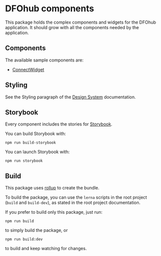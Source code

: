 # DFOhub components

This package holds the complex components and widgets for the DFOhub application.
It should grow with all the components needed by the application.


## Components

The available sample components are:

- [ConnectWidget](./src/ConnectWidget/README.md)

## Styling

See the Styling paragraph of the [Design System](../design-system/README.md#styling) documentation.

## Storybook

Every component includes the stories for [Storybook](https://storybook.js.org/).

You can build Storybook with:

```shell script
npm run build-storybook
```

You can launch Storybook with:

```shell script
npm run storybook
```

## Build

This package uses [rollup](https://rollupjs.org/guide/en/) to create the bundle.

To build the package, you can use the `lerna` scripts in the root project (`build` and `build-dev`), as stated in the root project documentation.

If you prefer to build only this package, just run:

```shell script
npm run build
```

to simply build the package, or

```shell script
npm run build:dev
```

to build and keep watching for changes.

